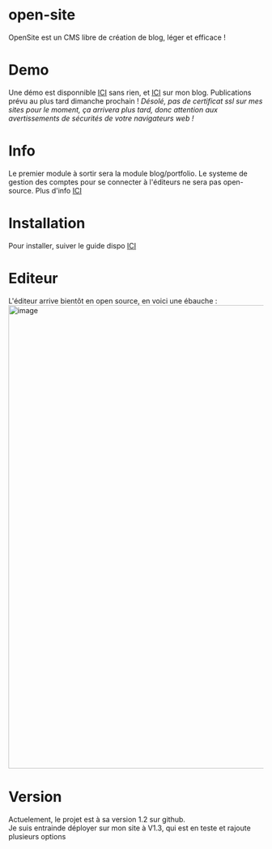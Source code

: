 # open-site
OpenSite est un CMS libre de création de blog, léger et efficace !

# Demo
Une démo est disponnible [ICI](https://ipro.frstud.fr/git-load2/) sans rien, et [ICI](https://ipro.frstud.fr/) sur mon blog.
Publications prévu au plus tard dimanche prochain !
*Désolé, pas de certificat ssl sur mes sites pour le moment, ça arrivera plus tard, donc attention aux avertissements de sécurités de votre navigateurs web !*
# Info
Le premier module à sortir sera la module blog/portfolio. Le systeme de gestion des comptes pour se connecter à l'éditeurs ne sera pas open-source. Plus d'info [ICI](https://ipro.frstud.fr/soft/account/)

# Installation 
Pour installer, suiver le guide dispo [ICI](https://github.com/InformatiquePro/open-site/blob/main/install_BLOG.md)

# Editeur

L'éditeur arrive bientôt en open source, en voici une ébauche : <img width="1920" height="916" alt="image" src="https://github.com/user-attachments/assets/9a03f700-fdcc-478f-8f7c-4e15c97105ed" />

# Version
Actuelement, le projet est à sa version 1.2 sur github.  
Je suis entrainde déployer sur mon site à V1.3, qui est en teste et rajoute plusieurs options  
